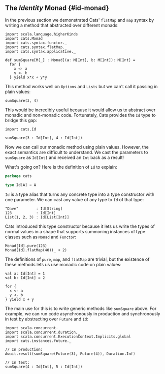 ## The *Identity* Monad {#id-monad}

In the previous section we demonstrated Cats' `flatMap` and `map` syntax
by writing a method that abstracted over different monads:

```tut:book:silent
import scala.language.higherKinds
import cats.Monad
import cats.syntax.functor._
import cats.syntax.flatMap._
import cats.syntax.applicative._

def sumSquare[M[_] : Monad](a: M[Int], b: M[Int]): M[Int] =
  for {
    x <- a
    y <- b
  } yield x*x + y*y
```

This method works well on `Options` and `Lists`
but we can't call it passing in plain values:

```tut:book:fail
sumSquare(3, 4)
```

This would be incredibly useful because 
it would allow us to abstract over monadic and non-monadic code.
Fortunately, Cats provides the `Id` type to bridge this gap:

```tut:book:silent
import cats.Id
```

```tut:book
sumSquare(3 : Id[Int], 4 : Id[Int])
```

Now we can call our monadic method using plain values.
However, the exact semantics are difficult to understand.
We cast the parameters to `sumSquare` as `Id[Int]`
and received an `Int` back as a result!

What's going on? Here is the definition of `Id` to explain:

```scala
package cats

type Id[A] = A
```

`Id` is a type alias that turns any concrete type
into a type constructor with one parameter.
We can cast any value of any type to `Id` of that type:

```tut:book
"Dave"        : Id[String]
123           : Id[Int]
List(1, 2, 3) : Id[List[Int]]
```

Cats introduced this type constructor 
because it lets us write the types of normal values 
in a shape that supports summoning instances of type classes
such as `Monad` and `Functor`:

```tut:book
Monad[Id].pure(123)
Monad[Id].flatMap(40)(_ + 2)
```

The definitions of `pure`, `map`, and `flatMap` are trivial,
but the existence of these methods 
lets us use monadic code on plain values:

```tut:book
val a: Id[Int] = 1
val b: Id[Int] = 2

for {
  x <- a
  y <- b
} yield x + y
```

The main use for this is to write generic methods like `sumSquare` above.
For example, we can run code asynchronously in production
and synchronously in test by abstracting over `Future` and `Id`:

```tut:book:silent
import scala.concurrent._
import scala.concurrent.duration._
import scala.concurrent.ExecutionContext.Implicits.global
import cats.instances.future._
```

```tut:book
// In production:
Await.result(sumSquare(Future(3), Future(4)), Duration.Inf)

// In test:
sumSquare(4 : Id[Int], 5 : Id[Int])
```

